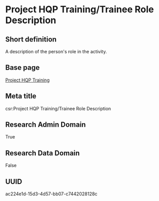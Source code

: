 # Project HQP Training/Trainee Role Description
## Short definition
A description of the person's role in the activity.
## Base page
[Project HQP Training](https://github.com/EuroCRIS/CASRAI-Dictionairies/blob/main/Objects/Project%20HQP%20Training.md)
## Meta title
csr:Project HQP Training/Trainee Role Description
## Research Admin Domain
True
## Research Data Domain
False
## UUID
ac224e1d-15d3-4d57-bb07-c7442028128c
